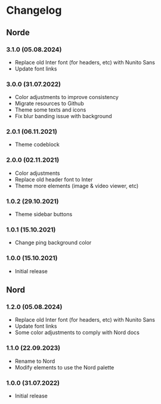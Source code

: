 # **Changelog**

## Norde

### 3.1.0 (05.08.2024)
- Replace old Inter font (for headers, etc) with Nunito Sans
- Update font links

### 3.0.0 (31.07.2022)
- Color adjustments to improve consistency
- Migrate resources to Github
- Theme some texts and icons
- Fix blur banding issue with background

### 2.0.1 (06.11.2021)
- Theme codeblock

### 2.0.0 (02.11.2021)
- Color adjustments
- Replace old header font to Inter
- Theme more elements (image & video viewer, etc)

### 1.0.2 (29.10.2021)
- Theme sidebar buttons

### 1.0.1 (15.10.2021)
- Change ping background color

### 1.0.0 (15.10.2021)
- Initial release

## Nord

### 1.2.0 (05.08.2024)
- Replace old Inter font (for headers, etc) with Nunito Sans
- Update font links
- Some color adjustments to comply with Nord docs

### 1.1.0 (22.09.2023)
- Rename to Nord
- Modify elements to use the Nord palette

### 1.0.0 (31.07.2022)
- Initial release
